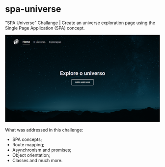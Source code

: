 # spa-universe

"SPA Universe" Challange | Create an universe exploration page using the Single Page Application (SPA) concept.

!["SPA Universe" Challange](./assets/spa-universe.png)

What was addressed in this challenge:

- SPA concepts;
- Route mapping;
- Asynchronism and promises;
- Object orientation;
- Classes and much more.
